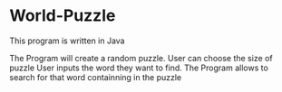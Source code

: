 # World-Puzzle

This program is written in Java

The Program will create a random puzzle. User can choose the size of puzzle
User inputs the word they want to find. The Program allows to search for that word containning in the puzzle
